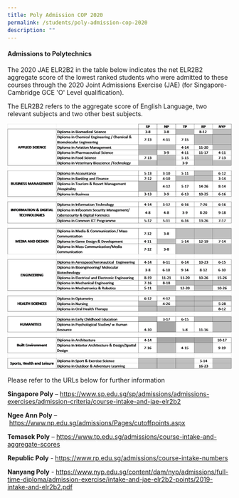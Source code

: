 ```yaml
---
title: Poly Admission COP 2020
permalink: /students/poly-admission-cop-2020
description: ""
---
```

<h4>Admissions to Polytechnics</h4>
<p>The&nbsp;2020 JAE ELR2B2&nbsp;in the table below indicates the&nbsp;net ELR2B2 aggregate score&nbsp;of the lowest ranked students who were admitted to these courses through the 2020 Joint Admissions Exercise (JAE) (for Singapore-Cambridge GCE 'O' Level qualification).</p>
<p>The&nbsp;ELR2B2&nbsp;refers to the aggregate score of English Language, two relevant subjects and two other best subjects.</p>
<img src="/images/poly1.png">
<p>Please refer to the URLs below for further information</p>
<p><strong>Singapore Poly</strong> &ndash;&nbsp;<a href="https://www.sp.edu.sg/sp/admissions/admissions-exercises/admission-criteria/course-intake-and-jae-elr2b2">https://www.sp.edu.sg/sp/admissions/admissions-exercises/admission-criteria/course-intake-and-jae-elr2b2</a></p>
<p><strong>Ngee Ann Poly</strong> &ndash;&nbsp;<a href="https://www.np.edu.sg/admissions/Pages/cutoffpoints.aspx">https://www.np.edu.sg/admissions/Pages/cutoffpoints.aspx</a></p>
<p><strong>Temasek Poly</strong> &ndash; <a href="https://www.tp.edu.sg/admissions/course-intake-and-aggregate-scores">https://www.tp.edu.sg/admissions/course-intake-and-aggregate-scores</a></p>
<p><strong>Republic Poly</strong> -&nbsp;<a href="https://www.rp.edu.sg/admissions/course-intake-numbers">https://www.rp.edu.sg/admissions/course-intake-numbers</a></p>
<p><strong>Nanyang Poly</strong> -&nbsp;<a href="https://www.nyp.edu.sg/content/dam/nyp/admissions/full-time-diploma/admission-exercise/intake-and-jae-elr2b2-points/2019-intake-and-elr2b2.pdf">https://www.nyp.edu.sg/content/dam/nyp/admissions/full-time-diploma/admission-exercise/intake-and-jae-elr2b2-points/2019-intake-and-elr2b2.pdf</a></p>